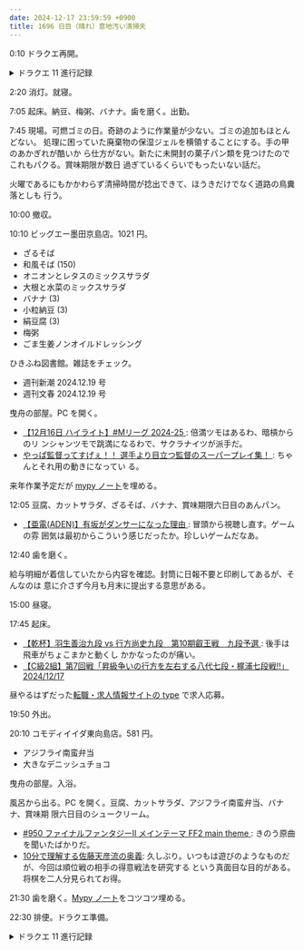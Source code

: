 ```yaml
---
date: 2024-12-17 23:59:59 +0900
title: 1696 日目（晴れ）意地汚い清掃夫
---
```


0:10 ドラクエ再開。

<details><summary>ドラクエ 11 進行記録</summary>
<p>竜退治に火山の中心へ向かう。
洞窟。ドラクエ 7 の火山洞窟と雰囲気は共通している。
ギミック？としては、倒したタンク型雑魚に乗車し、岩盤にぶちかまして道を開くというのがある。
敵としてはバブルスライム型キャラの新種スライムタールが登場。カンテラ型魔物の仲間を呼ぶ性質がある。</p>

<p>人食い火竜戦。これまでの敵と比べると文字通り火力が桁違い。
まさかの四人死亡。里での戦闘から全然回復していなかったことにボス戦直前に気付く。
主力キャラ群を裏に控えていたのは幸いだったはずなのにこのザマ。</p>

<p>倒すと体内に残存していたやたの鏡が反応して、元の人間の姿に戻る。
しかし、化け物の姿でいる時間が長くなり過ぎた。人間の肉体に寿命が来て逝ってしまう。
なかなかの悲劇だったが、案内役の子が精神的にたくましく気に入った。</p>

<p>忘れていた鍛冶場の所在を聞き込む。
例の老侍女から、禁足地とされている場所がそれだろうということで、もう一つ鍵を得る。
これで体験版の頃から気になっていた扉の先に進むことができる。
勇者の剣の鍔を模した超巨大な鍛冶場。みんなでトンカントンカン。
主人公が剣をかざすと切っ先に落雷し完成。</p>

<p>寝るまでの残り時間で歴代冒険の書を進める。
トンヌラ探し途中からおよびバラモス城後編が未着手。
次回、魔王の居城へ突っ込む予定。</p>
</details>

2:20 消灯。就寝。

7:05 起床。納豆、梅粥、バナナ。歯を磨く。出勤。

7:45 現場。可燃ゴミの日。奇跡のように作業量が少ない。ゴミの追加もほとんどない。
処理に困っていた廃棄物の保湿ジェルを横領することにする。手の甲のあかぎれが酷いか
ら仕方がない。新たに未開封の菓子パン類を見つけたのでこれもパクる。賞味期限が数日
過ぎているくらいでもったいない話だ。

火曜であるにもかかわらず清掃時間が捻出できて、ほうきだけでなく道路の鳥糞落としも
行う。

10:00 撤収。

10:10 ビッグエー墨田京島店。1021 円。

* ざるそば
* 和風そば (150)
* オニオンとレタスのミックスサラダ
* 大根と水菜のミックスサラダ
* バナナ (3)
* 小粒納豆 (3)
* 絹豆腐 (3)
* 梅粥
* ごま生姜ノンオイルドレッシング

ひきふね図書館。雑誌をチェック。

* 週刊新潮 2024.12.19 号
* 週刊文春 2024.12.19 号

曳舟の部屋。PC を開く。

* [【12月16日 ハイライト】#Mリーグ 2024-25
  ](https://www.youtube.com/watch?v=ygaPCcDM7R8): 倍満ツモはあるわ、暗槓からのリ
  ンシャンツモで跳満になるわで、サクラナイツが派手だ。
* [やっぱ監督ってすげぇ！！ 選手より目立つ監督のスーパープレイ集！
  ](https://www.youtube.com/watch?v=v8KlA2cEMiU): ちゃんとそれ用の動きになってい
  る。

来年作業予定だが [mypy ノート][287]を埋める。

12:05 豆腐、カットサラダ、ざるそば、バナナ、賞味期限六日目のあんパン。

* [【亜電(ADEN)】有坂がダンサーになった理由
  ](https://www.youtube.com/watch?v=ixdZ3kGjt4s): 冒頭から視聴し直す。ゲームの雰
  囲気は最初からこういう感じだったか。珍しいゲームだなあ。

12:40 歯を磨く。

給与明細が着信していたから内容を確認。封筒に日報不要と印刷してあるが、そんなのは
意に介さず今月も月末に提出する意思がある。

15:00 昼寝。

17:45 起床。

* [【乾杯】羽生善治九段 vs 行方尚史九段　第10期叡王戦　九段予選
  ](https://www.youtube.com/watch?v=XRy_Ask257g): 後手は飛車がちょこまかと動くし
  かかなったのが痛い。
* [【C級2組】第7回戦「昇級争いの行方を左右する八代七段・梶浦七段戦!!」2024/12/17
  ](https://www.youtube.com/watch?v=pQDekgY-wLU)

昼やるはずだった[転職・求人情報サイトの type](https://type.jp/) で求人応募。

19:50 外出。

20:10 コモディイイダ東向島店。581 円。

* アジフライ南蛮弁当
* 大きなデニッシュチョコ

曳舟の部屋。入浴。

風呂から出る。PC を開く。豆腐、カットサラダ、アジフライ南蛮弁当、バナナ、賞味期
限六日目のシュークリーム。

* [#950 ファイナルファンタジーII メインテーマ FF2 main theme
  ](https://www.youtube.com/watch?v=Wi5I-HumvkM): きのう原曲を聞いたばかりだ。
* [10分で理解する佐藤天彦流の奥義](https://www.youtube.com/watch?v=TmKDqG64Zms):
  久しぶり。いつもは遊びのようなものだが、今回は順位戦の相手の得意戦法を研究する
  という真面目な目的がある。将棋を二人分見られてお得。

21:30 歯を磨く。[Mypy ノート][287]をコツコツ埋める。

22:30 排便。ドラクエ準備。

<details><summary>ドラクエ 11 進行記録</summary>
<p>バラモス城後編。バラモスを倒す。こちらはレベル 60 近いのだが強い。
今作の仕様でバシルーラがあるとは思わなんだ。そのへんに飛ばされただけのようで走って戻ってきたが。</p>

<p>天空魔城突入。正門前でボス戦。カミュ編の最後に出てきたいかにも強そうな奴。
さっきのバラモスがべらぼうに強かったので慎重に戦闘を進め、事なきを得る。</p>

<p>城内攻略。三階の途中まで行っていったん中断。
チェックポイントみたいなものを壊すと、下層階からドラゴンに乗って戻って来られる構造。
道中の宝箱は鍛冶レシピなので、発見次第モノを作成。</p>
</details>

[287]: <https://github.com/showa-yojyo/notebook/issues/287>
